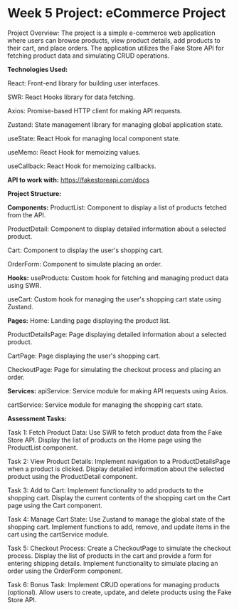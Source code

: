 # Week 5 Project: eCommerce Project

Project Overview:
The project is a simple e-commerce web application where users can browse products, view product details, add products to their cart, and place orders. The application utilizes the Fake Store API for fetching product data and simulating CRUD operations.

**Technologies Used:**

React: Front-end library for building user interfaces.

SWR: React Hooks library for data fetching.

Axios: Promise-based HTTP client for making API requests.

Zustand: State management library for managing global application state.

useState: React Hook for managing local component state.

useMemo: React Hook for memoizing values.

useCallback: React Hook for memoizing callbacks.

**API to work with:** https://fakestoreapi.com/docs

**Project Structure:**

**Components:**
ProductList: Component to display a list of products fetched from the API.

ProductDetail: Component to display detailed information about a selected product.

Cart: Component to display the user's shopping cart.

OrderForm: Component to simulate placing an order.

**Hooks:**
useProducts: Custom hook for fetching and managing product data using SWR.

useCart: Custom hook for managing the user's shopping cart state using Zustand.

**Pages:**
Home: Landing page displaying the product list.

ProductDetailsPage: Page displaying detailed information about a selected product.

CartPage: Page displaying the user's shopping cart.

CheckoutPage: Page for simulating the checkout process and placing an order.

**Services:**
apiService: Service module for making API requests using Axios.

cartService: Service module for managing the shopping cart state.

**Assessment Tasks:**

Task 1: Fetch Product Data:
Use SWR to fetch product data from the Fake Store API.
Display the list of products on the Home page using the ProductList component.

Task 2: View Product Details:
Implement navigation to a ProductDetailsPage when a product is clicked.
Display detailed information about the selected product using the ProductDetail component.

Task 3: Add to Cart:
Implement functionality to add products to the shopping cart.
Display the current contents of the shopping cart on the Cart page using the Cart component.

Task 4: Manage Cart State:
Use Zustand to manage the global state of the shopping cart.
Implement functions to add, remove, and update items in the cart using the cartService module.

Task 5: Checkout Process:
Create a CheckoutPage to simulate the checkout process.
Display the list of products in the cart and provide a form for entering shipping details.
Implement functionality to simulate placing an order using the OrderForm component.

Task 6: Bonus Task:
Implement CRUD operations for managing products (optional).
Allow users to create, update, and delete products using the Fake Store API.
